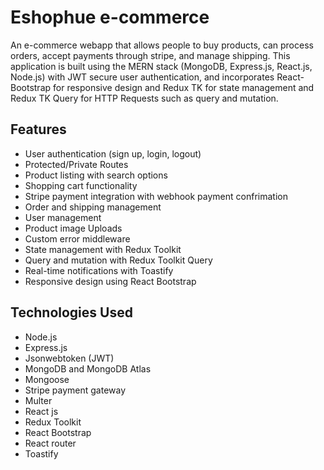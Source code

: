 
# Eshophue e-commerce
An e-commerce webapp that allows people to buy products, can process orders, accept payments through stripe, and manage shipping. This application is built using the MERN stack (MongoDB, Express.js, React.js, Node.js) with JWT secure user authentication, and incorporates React-Bootstrap for responsive design and Redux TK for state management and Redux TK Query for HTTP Requests such as query and mutation.


## Features
- User authentication (sign up, login, logout)
- Protected/Private Routes
- Product listing with search options
- Shopping cart functionality
- Stripe payment integration with webhook payment confrimation
- Order and shipping management
- User management
- Product image Uploads
- Custom error middleware
- State management with Redux Toolkit
- Query and mutation with Redux Toolkit Query
- Real-time notifications with Toastify
- Responsive design using React Bootstrap


## Technologies Used
- Node.js
- Express.js
- Jsonwebtoken (JWT)
- MongoDB and MongoDB Atlas
- Mongoose
- Stripe payment gateway
- Multer
- React js
- Redux Toolkit
- React Bootstrap
- React router
- Toastify